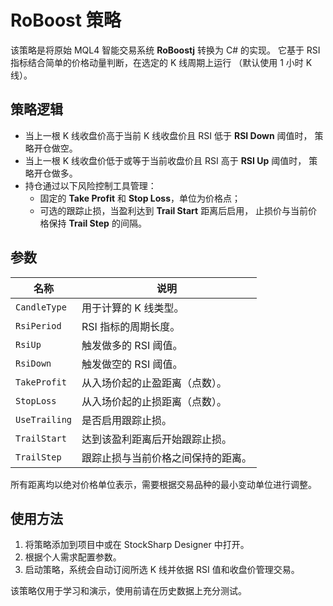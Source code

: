 # RoBoost 策略

该策略是将原始 MQL4 智能交易系统 **RoBoostj** 转换为 C# 的实现。
它基于 RSI 指标结合简单的价格动量判断，在选定的 K 线周期上运行
（默认使用 1 小时 K 线）。

## 策略逻辑

- 当上一根 K 线收盘价高于当前 K 线收盘价且 RSI 低于 **RSI Down** 阈值时，
  策略开仓做空。
- 当上一根 K 线收盘价低于或等于当前收盘价且 RSI 高于 **RSI Up** 阈值时，
  策略开仓做多。
- 持仓通过以下风险控制工具管理：
  - 固定的 **Take Profit** 和 **Stop Loss**，单位为价格点；
  - 可选的跟踪止损，当盈利达到 **Trail Start** 距离后启用，
    止损价与当前价格保持 **Trail Step** 的间隔。

## 参数

| 名称           | 说明                                              |
|----------------|---------------------------------------------------|
| `CandleType`   | 用于计算的 K 线类型。                              |
| `RsiPeriod`    | RSI 指标的周期长度。                               |
| `RsiUp`        | 触发做多的 RSI 阈值。                               |
| `RsiDown`      | 触发做空的 RSI 阈值。                               |
| `TakeProfit`   | 从入场价起的止盈距离（点数）。                     |
| `StopLoss`     | 从入场价起的止损距离（点数）。                     |
| `UseTrailing`  | 是否启用跟踪止损。                                |
| `TrailStart`   | 达到该盈利距离后开始跟踪止损。                     |
| `TrailStep`    | 跟踪止损与当前价格之间保持的距离。                |

所有距离均以绝对价格单位表示，需要根据交易品种的最小变动单位进行调整。

## 使用方法

1. 将策略添加到项目中或在 StockSharp Designer 中打开。
2. 根据个人需求配置参数。
3. 启动策略，系统会自动订阅所选 K 线并依据 RSI 值和收盘价管理交易。

该策略仅用于学习和演示，使用前请在历史数据上充分测试。
